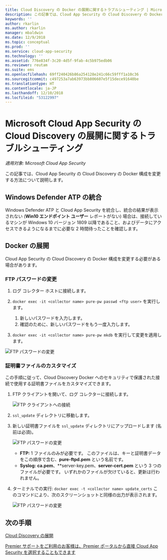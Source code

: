 ```yaml
---
title: Cloud Discovery の Docker の展開に関するトラブルシューティング | Microsoft Docs
description: この記事では、Cloud App Security の Cloud Discovery の Docker 構成を変更するプロセスについて説明します。
keywords: ''
author: rkarlin
ms.author: rkarlin
manager: mbaldwin
ms.date: 12/9/2018
ms.topic: conceptual
ms.prod: ''
ms.service: cloud-app-security
ms.technology: ''
ms.assetid: 776e834f-3c20-4d5f-9fab-4c5b975edb06
ms.reviewer: reutam
ms.suite: ems
ms.openlocfilehash: 69ff240426b86a254128e241c66c59fff1a10c36
ms.sourcegitcommit: c497253a7ab63973bb806607e5f15dece91640be
ms.translationtype: HT
ms.contentlocale: ja-JP
ms.lasthandoff: 12/10/2018
ms.locfileid: "53122997"
---
```

# <a name="troubleshooting-the-microsoft-cloud-app-security-cloud-discovery-deployment"></a>Microsoft Cloud App Security の Cloud Discovery の展開に関するトラブルシューティング

*適用対象: Microsoft Cloud App Security*

この記事では、Cloud App Security の Cloud Discovery の Docker 構成を変更する方法について説明します。

## <a name="windows-defender-atp-integration"></a>Windows Defender ATP の統合

Windows Defender ATP と Cloud App Security を統合し、統合の結果が表示されない (**Win10 エンドポイント ユーザー** レポートがない) 場合は、接続しているマシンが Windows 10 バージョン 1809 以降であること、およびデータにアクセスできるようになるまでに必要な 2 時間待ったことを確認します。

## <a name="docker-deployment"></a>Docker の展開

Cloud App Security の Cloud Discovery の Docker 構成を変更する必要がある場合があります。 

### <a name="changing-the-ftp-password"></a>FTP パスワードの変更

1. ログ コレクター ホストに接続します。

2. `docker exec -it <collector name> pure-pw passwd <ftp user>` を実行します。

    1. 新しいパスワードを入力します。
    2. 確認のために、新しいパスワードをもう一度入力します。
 
3. `docker exec -it <collector name> pure-pw mkdb` を実行して変更を適用します。

  ![FTP パスワードの変更](./media/ftp-connect.png)

### <a name="customize-certificate-files"></a>証明書ファイルのカスタマイズ

この手順に従って、Cloud Discovery Docker へのセキュリティで保護された接続で使用する証明書ファイルをカスタマイズできます。

1. FTP クライアントを開いて、ログ コレクターに接続します。

   ![FTP クライアントへの接続](./media/ftp-connect.png)

2. `ssl_update` ディレクトリに移動します。
3. 新しい証明書ファイルを `ssl_update` ディレクトリにアップロードします (名前は必須)。

   ![FTP パスワードの変更](./media/new-certs.png)

    - **FTP:** 1 ファイルのみが必要です。 このファイルは、キーと証明書データをこの順序で含む、**pure-ftpd.pem** という名前です。
    - **Syslog:** **ca.pem**、**server-key.pem、**server-cert.pem** という 3 つのファイルが必要です。 いずれかのファイルが欠けていると、更新は行われません。

4. ターミナルでの実行: `docker exec -t <collector name> update_certs` このコマンドにより、次のスクリーンショットと同様の出力が表示されます。

   ![FTP パスワードの変更](./media/update-certs.png)

## <a name="next-steps"></a>次の手順

[Cloud Discovery の展開](set-up-cloud-discovery.md)

[Premier サポートをご利用のお客様は、Premier ポータルから直接 Cloud App Security を選択することもできます](https://premier.microsoft.com/)
